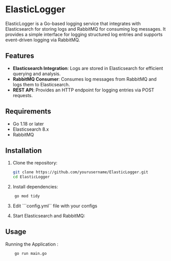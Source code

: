 # ElasticLogger

ElasticLogger is a Go-based logging service that integrates with Elasticsearch for storing logs and RabbitMQ for consuming log messages. It provides a simple interface for logging structured log entries and supports event-driven logging via RabbitMQ.

## Features

- **Elasticsearch Integration**: Logs are stored in Elasticsearch for efficient querying and analysis.
- **RabbitMQ Consumer**: Consumes log messages from RabbitMQ and logs them to Elasticsearch.
- **REST API**: Provides an HTTP endpoint for logging entries via POST requests.

## Requirements

- Go 1.18 or later
- Elasticsearch 8.x
- RabbitMQ

## Installation

1. Clone the repository:
   ```bash
   git clone https://github.com/yourusername/ElasticLogger.git
   cd ElasticLogger
   ```
2. Install dependencies:
```bash
    go mod tidy
```    

3. Edit ```config.yml`` file with your configs

3. Start Elasticsearch and RabbitMQ:

## Usage

Running the Application :
```bash
    go run main.go
```    